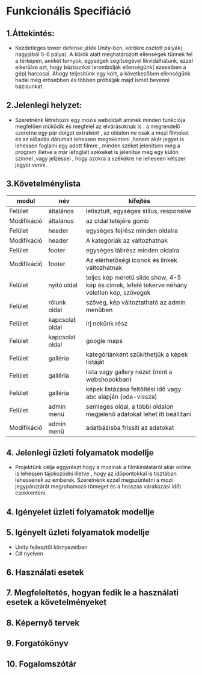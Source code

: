 # Funkcionális Specifiáció

## 1.Áttekintés:
- Kezdetleges tower defense játék Unity-ben, körökre osztott 
pályák( nagyjából 5-6 pálya). A körök alatt meghatározott ellenségek tűnnek
fel a térképen, amiket tornyok, egységek segítségével likvidálhatunk,
ezzel elkerülve azt, hogy bázisunkat lerombolják ellenségünk( ezesetben a gép)
harcosai. Ahogy teljesítünk egy kört, a következőben ellenségünk hadai még erősebben
és többen próbálják majd ismét bevenni bázisunkat.

## 2.Jelenlegi helyzet:
- Szeretnénk létrehozni egy mozis weboldalt aminek minden funkciója megfelően müködik és megfelel az elvárásoknak is .
  a megrendelő szeretne egy pár dolgot extraként , az oldalon ne csak a mozi filmeket és az előadás dátumait lehessen megtekinteni ,hanem akár jegyet is lehessen foglalni egy adott filmre , minden széket jelenitsen meg a program illetve a már lefoglalt székeket is jelenitse meg egy külön szinnel ,vagy jelzéssel , hogy azokra a székekre ne leheseen kétszer jegyet venni.

## 3.Követelménylista
|modul|név|kifejtés|
|---|---|---|
|Felület|általános|letisztult, egységes stílus, responsive|
|Modifikáció|általános|az oldal tetejére gomb|
|Felület|header|egységes fejrész minden oldalra|
|Modifikáció|header|A kategóriák az változhatnak|
|Felület|footer|egységes lábrész minden oldalra|
|Modifikáció|footer|Az elérhetőségi iconok és linkek változhatnak|
|Felület|nyitó oldal|teljes kép méretű slide show, 4-5 kép és címek, lefelé tekerve néhány véletlen kép, szövegek|
|Felület|rólunk oldal|szöveg, kép változtatható az admin menüben|
|Felület|kapcsolat oldal|írj nekünk rész|
|Felület|kapcsolat oldal|google maps|
|Felület|galléria|kategóriánként szükíthetjük a képek listáját|
|Felület|galléria|lista vagy gallery nézet (mint a webshopokban)|
|Felület|galléria|képek listázása feltöltési idő vagy abc alapján (oda-vissza)|
|Felület|admin menü|semleges oldal, a többi oldalon megjelenő adatokat lehet itt beállítani|
|Modifikáció|admin menü|adatbázisba frissíti az adatokat|

## 4. Jelenlegi üzleti folyamatok modellje
- Projektünk célja eggyrészt hogy a mozinak a filmkínálatáról akár online is lehessen tájokozódni illetve , hogy az időpontokkal is tisztában lehessenek az emberek. Szeretnénk ezzel megszüntetni a mozi jegypánztárát megrohamozó tömeget és a hosszas várakozási időt  csökkenteni. 
  
## 4. Igényelet üzleti folyamatok modellje
  
## 5. Igényelt üzleti folyamatok modellje
- Unity fejlesztői környezetben
- C# nyelven

## 6. Használati esetek

## 7. Megfeleltetés, hogyan fedik le a használati esetek a követelményeket

## 8. Képernyő tervek

## 9. Forgatókönyv

## 10. Fogalomszótár

